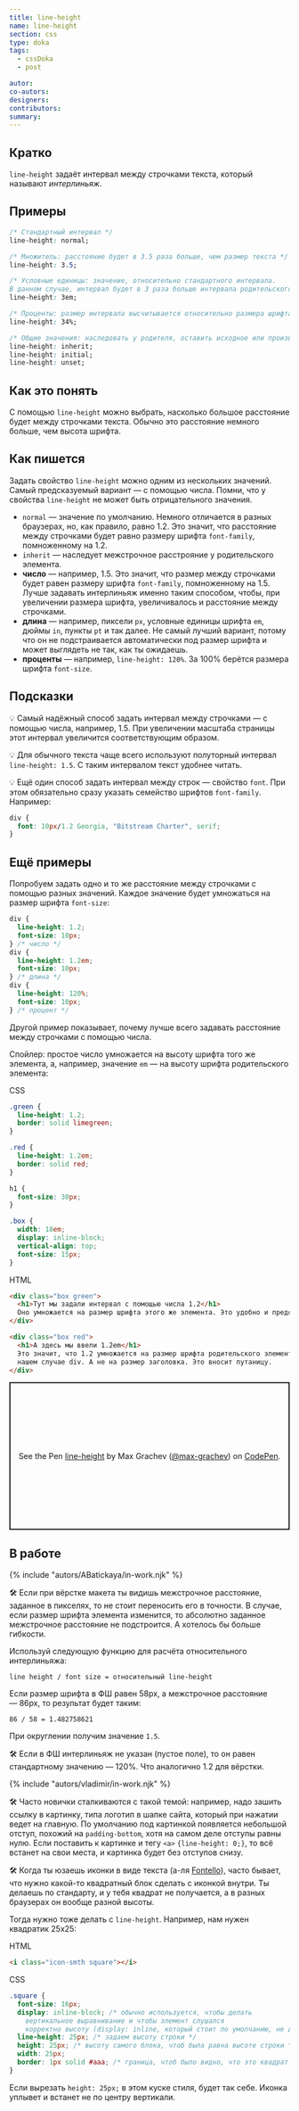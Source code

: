 ```yaml
---
title: line-height
name: line-height
section: css
type: doka
tags:
  - cssDoka
  - post

autor:
co-autors:
designers:
contributors:
summary:
---
```


## Кратко

`line-height` задаёт интервал между строчками текста, который называют _интерлиньяж_.

## Примеры

```css
/* Стандартный интервал */
line-height: normal;

/* Множитель: расстояние будет в 3.5 раза больше, чем размер текста */
line-height: 3.5;

/* Условные единицы: значение, относительно стандартного интервала.
В данном случае, интервал будет в 3 раза больше интервала родительского элемента. */
line-height: 3em;

/* Проценты: размер интервала высчитывается относительно размера шрифта */
line-height: 34%;

/* Общие значения: наследовать у родителя, оставить исходное или произвольное */
line-height: inherit;
line-height: initial;
line-height: unset;
```

## Как это понять

С помощью `line-height` можно выбрать, насколько большое расстояние будет между строчками текста. Обычно это расстояние немного больше, чем высота шрифта.

## Как пишется

Задать свойство `line-height` можно одним из нескольких значений. Самый предсказуемый вариант — с помощью числа. Помни, что у свойства `line-height` не может быть отрицательного значения.

- `normal` — значение по умолчанию. Немного отличается в разных браузерах, но, как правило, равно 1.2. Это значит, что расстояние между строчками будет равно размеру шрифта `font-family`, помноженному на 1.2.
- `inherit` — наследует межстрочное расстрояние у родительского элемента.
- **число** — например, 1.5. Это значит, что размер между строчками будет равен размеру шрифта `font-family`, помноженному на 1.5. Лучше задавать интерлиньяж именно таким способом, чтобы, при увеличении размера шрифта, увеличивалось и расстояние между строчками.
- **длина** — например, пиксели `px`, условные единицы шрифта `em`, дюймы `in`, пункты `pt` и так далее. Не самый лучший вариант, потому что он не подстраивается автоматически под размер шрифта и может выглядеть не так, как ты ожидаешь.
- **проценты** — например, `line-height: 120%`. За 100% берётся размера шрифта `font-size`.

## Подсказки

💡 Самый надёжный способ задать интервал между строчками — с помощью числа, например, 1.5. При увеличении масштаба страницы этот интервал увеличится соответствующим образом.

💡 Для обычного текста чаще всего используют полуторный интервал `line-height: 1.5`. С таким интервалом текст удобнее читать.

💡 Ещё один способ задать интервал между строк — свойство `font`. При этом обязательно сразу указать семейство шрифтов `font-family`. Например:

```css
div {
  font: 10px/1.2 Georgia, "Bitstream Charter", serif;
}
```

## Ещё примеры

Попробуем задать одно и то же расстояние между строчками с помощью разных значений. Каждое значение будет умножаться на размер шрифта `font-size`:

```css
div {
  line-height: 1.2;
  font-size: 10px;
} /* число */
div {
  line-height: 1.2em;
  font-size: 10px;
} /* длина */
div {
  line-height: 120%;
  font-size: 10px;
} /* процент */
```

Другой пример показывает, почему лучше всего задавать расстояние между строчками с помощью числа.

Спойлер: простое число умножается на высоту шрифта того же элемента, а, например, значение `em` — на высоту шрифта родительского элемента:

CSS

```css
.green {
  line-height: 1.2;
  border: solid limegreen;
}

.red {
  line-height: 1.2em;
  border: solid red;
}

h1 {
  font-size: 30px;
}

.box {
  width: 18em;
  display: inline-block;
  vertical-align: top;
  font-size: 15px;
}
```

HTML

```html
<div class="box green">
  <h1>Тут мы задали интервал с помощью числа 1.2</h1>
  Оно умножается на размер шрифта этого же элемента. Это удобно и предсказуемо.
</div>

<div class="box red">
  <h1>А здесь мы ввели 1.2em</h1>
  Это значит, что 1.2 умножается на размер шрифта родительского элемента, в
  нашем случае div. А не на размер заголовка. Это вносит путаницу.
</div>
```

<p class="codepen" data-height="265" data-theme-id="light" data-default-tab="html,result" data-user="max-grachev" data-slug-hash="eoYyoM" style="height: 265px; box-sizing: border-box; display: flex; align-items: center; justify-content: center; border: 2px solid; margin: 1em 0; padding: 1em;" data-pen-title="line-height">
  <span>See the Pen <a href="https://codepen.io/max-grachev/pen/eoYyoM">
  line-height</a> by Max Grachev (<a href="https://codepen.io/max-grachev">@max-grachev</a>)
  on <a href="https://codepen.io">CodePen</a>.</span>
</p>
<script async src="https://static.codepen.io/assets/embed/ei.js"></script>

## В работе

{% include "autors/ABatickaya/in-work.njk" %}

🛠 Если при вёрстке макета ты видишь межстрочное расстояние, заданное в пикселях, то не стоит переносить его в точности. В случае, если размер шрифта элемента изменится, то абсолютно заданное межстрочное расстояние не подстроится. А хотелось бы больше гибкости.

Используй следующую функцию для расчёта относительного интерлиньяжа:

```
line height / font size = относительный line-height
```

Если размер шрифта в ФШ равен 58px, а межстрочное расстояние — 86px, то результат будет таким:

```
86 / 58 = 1.482758621
```

При округлении получим значение `1.5`.

🛠 Если в ФШ интерлиньяж не указан (пустое поле), то он равен стандартному значению — 120%. Что аналогично 1.2 для вёрстки.

{% include "autors/vladimir/in-work.njk" %}

🛠 Часто новички сталкиваются с такой темой: например, надо зашить ссылку в картинку, типа логотип в шапке сайта, который при нажатии ведет на главную. По умолчанию под картинкой появляется небольшой отступ, похожий на `padding-bottom`, хотя на самом деле отступы равны нулю. Если поставить к картинке и тегу `<a>` `{line-height: 0;}`, то всё встанет на свои места, и картинка будет без отступов снизу.

🛠 Когда ты юзаешь иконки в виде текста (а-ля [Fontello](http://fontello.com/)), часто бывает, что нужно какой-то квадратный блок сделать с иконкой внутри. Ты делаешь по стандарту, и у тебя квадрат не получается, а в разных браузерах он вообще разной высоты.

Тогда нужно тоже делать с `line-height`. Например, нам нужен квадратик 25х25:

HTML

```html
<i class="icon-smth square"></i>
```

CSS

```css
.square {
  font-size: 16px;
  display: inline-block; /* обычно используется, чтобы делать
	вертикальное выравнивание и чтобы элемент слушался
	корректно высоту (display: inline, который стоит по умолчанию, не дружит с этим)*/
  line-height: 25px; /* задаем высоту строки */
  height: 25px; /* высоту самого блока, чтоб была равна высоте строки */
  width: 25px;
  border: 1px solid #aaa; /* граница, чтоб было видно, что это квадрат */
}
```

Если вырезать `height: 25px;` в этом куске стиля, будет так себе. Иконка уплывет и встанет не по центру вертикали.
